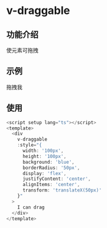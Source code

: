 # v-draggable

## 功能介绍

使元素可拖拽

## 示例

<script setup lang="ts"></script>
<div
  v-draggable
  :style="{
    width: '100px',
    height: '100px',
    background: 'blue',
    borderRadius: '50px',
    display: 'flex',
    justifyContent: 'center',
    alignItems: 'center',
    transform: 'translateX(50px)'
  }"
>
  拖拽我
</div>

## 使用

```typescript {4}
<script setup lang="ts"></script>
<template>
  <div
    v-draggable
    :style="{
      width: '100px',
      height: '100px',
      background: 'blue',
      borderRadius: '50px',
      display: 'flex',
      justifyContent: 'center',
      alignItems: 'center',
      transform: 'translateX(50px)'
    }"
  >
    I can drag
  </div>
</template>
```

